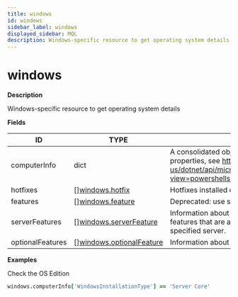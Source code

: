 ```yaml
---
title: windows
id: windows
sidebar_label: windows
displayed_sidebar: MQL
description: Windows-specific resource to get operating system details
---
```


# windows

**Description**

Windows-specific resource to get operating system details

**Fields**

| ID               | TYPE                                                            | DESCRIPTION                                                                                                                                                                                               |
| ---------------- | --------------------------------------------------------------- | --------------------------------------------------------------------------------------------------------------------------------------------------------------------------------------------------------- |
| computerInfo     | dict                                                            | A consolidated object of system and operating system properties, see https://docs.microsoft.com/en-us/dotnet/api/microsoft.powershell.commands.computerinfo?view=powershellsdk-1.1.0 for more information |
| hotfixes         | &#91;&#93;[windows.hotfix](windows.hotfix.md)                   | Hotfixes installed on the computer                                                                                                                                                                        |
| features         | &#91;&#93;[windows.feature](windows.feature.md)                 | Deprecated: use serverFeatures instead                                                                                                                                                                    |
| serverFeatures   | &#91;&#93;[windows.serverFeature](windows.serverfeature.md)     | Information about Windows Server roles, role services, and features that are available for installation and installed on a specified server.                                                              |
| optionalFeatures | &#91;&#93;[windows.optionalFeature](windows.optionalfeature.md) | Information about optional features in a Windows image.                                                                                                                                                   |

**Examples**

Check the OS Edition

```coffee
windows.computerInfo['WindowsInstallationType'] == 'Server Core'
```

